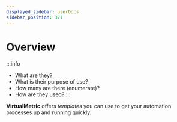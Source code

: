 ```yaml
---
displayed_sidebar: userDocs
sidebar_position: 371
---
```


# Overview

:::info
* What are they?
* What is their purpose of use?
* How many are there (enumerate)?
* How are they used?
:::

**VirtualMetric** offers _templates_ you can use to get your automation processes up and running quickly.
